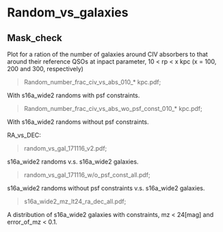 # Random_vs_galaxies

## Mask_check

Plot for a ration of the number of galaxies around CIV absorbers to that around their reference QSOs at inpact parameter, 10 < rp < x kpc (x = 100, 200 and 300, respectively)


> Random_number_frac_civ_vs_abs_010_* kpc.pdf;

With s16a_wide2 randoms with psf constraints.


> Random_number_frac_civ_vs_abs_wo_psf_const_010_* kpc.pdf;

With s16a_wide2 randoms without psf constraints.





RA_vs_DEC:

> random_vs_gal_171116_v2.pdf;

s16a_wide2 randoms v.s. s16a_wide2 galaxies.

> random_vs_gal_171116_w/o_psf_const_all.pdf;

s16a_wide2 randoms without psf constraints v.s. s16a_wide2 galaxies.

> s16a_wide2_mz_lt24_ra_dec_all.pdf;

A distribution of s16a_wide2 galaxies with constraints, mz < 24[mag] and error_of_mz < 0.1.
